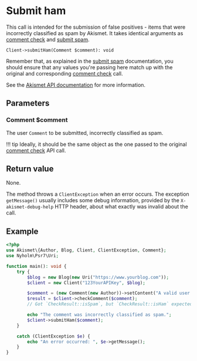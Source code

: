 # Submit ham
This call is intended for the submission of false positives - items that were incorrectly classified as spam by Akismet.
It takes identical arguments as [comment check](comment_check.md) and [submit spam](submit_spam.md).

```
Client->submitHam(Comment $comment): void
```

Remember that, as explained in the [submit spam](submit_spam.md) documentation, you should ensure
that any values you're passing here match up with the original and corresponding [comment check](comment_check.md) call.

See the [Akismet API documentation](https://akismet.com/development/api/#submit-ham) for more information.

## Parameters

### Comment **$comment**
The user `Comment` to be submitted, incorrectly classified as spam.

!!! tip
	Ideally, it should be the same object as the one passed to the original [comment check](comment_check.md) API call.

## Return value
None.

The method throws a `ClientException` when an error occurs.
The exception `getMessage()` usually includes some debug information, provided by the `X-akismet-debug-help` HTTP header, about what exactly was invalid about the call.

## Example

``` php
<?php
use Akismet\{Author, Blog, Client, ClientException, Comment};
use Nyholm\Psr7\Uri;

function main(): void {
	try {
		$blog = new Blog(new Uri("https://www.yourblog.com"));
		$client = new Client("123YourAPIKey", $blog);

		$comment = (new Comment(new Author))->setContent("A valid user comment (ham)");
		$result = $client->checkComment($comment);
		// Got `CheckResult::isSpam`, but `CheckResult::isHam` expected.

		echo "The comment was incorrectly classified as spam.";
		$client->submitHam($comment);
	}

	catch (ClientException $e) {
		echo "An error occurred: ", $e->getMessage();
	}
}
```
